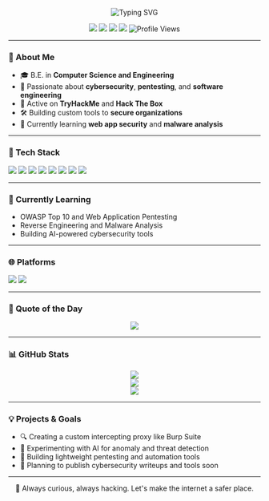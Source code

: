 <p align="center">
  <img src="https://readme-typing-svg.herokuapp.com?font=Fira+Code&size=24&duration=3000&pause=1000&color=36BCF7&center=true&vCenter=true&width=500&lines=Hi+there!+I'm+Veritas👋;Software+Engineer+%7C+Pentester!" alt="Typing SVG" />
</p>


<p align="center">
  <img src="https://img.shields.io/badge/Software%20Engineer-blue.svg?style=flat-square&logo=github" />
  <img src="https://img.shields.io/badge/Pentesting-red.svg?style=flat-square&logo=burpsuite" />
  <img src="https://img.shields.io/badge/TryHackMe-%2312100E.svg?style=flat-square&logo=tryhackme&logoColor=white" />
  <img src="https://img.shields.io/badge/Hack%20The%20Box-111927?style=flat-square&logo=HackTheBox&logoColor=green" />
  <img src="https://komarev.com/ghpvc/?username=Veritas-03&style=flat-square&color=blue" alt="Profile Views" />
</p>

---

### 🧠 About Me

- 🎓 B.E. in **Computer Science and Engineering**
- 🔐 Passionate about **cybersecurity**, **pentesting**, and **software engineering**
- 🧪 Active on **TryHackMe** and **Hack The Box**
- 🛠️ Building custom tools to **secure organizations**
- 🚀 Currently learning **web app security** and **malware analysis**

---

### 🔧 Tech Stack

<p>
  <img src="https://img.shields.io/badge/Python-3776AB?style=flat&logo=python&logoColor=white" />
  <img src="https://img.shields.io/badge/JavaScript-F7DF1E?style=flat&logo=javascript&logoColor=black" />
  <img src="https://img.shields.io/badge/Bash-4EAA25?style=flat&logo=gnu-bash&logoColor=white" />
  <img src="https://img.shields.io/badge/Linux-FCC624?style=flat&logo=linux&logoColor=black" />
  <img src="https://img.shields.io/badge/Burp%20Suite-FF6F00?style=flat&logo=burpsuite&logoColor=white" />
  <img src="https://img.shields.io/badge/Wireshark-1679A7?style=flat&logo=wireshark&logoColor=white" />
  <img src="https://img.shields.io/badge/Nmap-214478?style=flat&logo=nmap&logoColor=white" />
  <img src="https://img.shields.io/badge/Docker-2496ED?style=flat&logo=docker&logoColor=white" />
</p>

---

### 🌱 Currently Learning

- OWASP Top 10 and Web Application Pentesting  
- Reverse Engineering and Malware Analysis  
- Building AI-powered cybersecurity tools  

---

### 🌐 Platforms

<p>
  <a href="https://tryhackme.com/"><img src="https://img.shields.io/badge/TryHackMe-212C42?style=for-the-badge&logo=tryhackme&logoColor=red" /></a>
  <a href="https://www.hackthebox.com/"><img src="https://img.shields.io/badge/HackTheBox-111927?style=for-the-badge&logo=HackTheBox&logoColor=green" /></a>
</p>

---

### 📜 Quote of the Day

<p align="center">
  <img src="https://quotes-github-readme.vercel.app/api?type=horizontal&theme=dark" />
</p>

---

### 📊 GitHub Stats

<p align="center">
  <img src="https://github-readme-stats.vercel.app/api?username=Veritas-03&theme=dark&hide_border=false&include_all_commits=true&count_private=true" />
  <br/>
  <img src="https://nirzak-streak-stats.vercel.app/?user=Veritas-03&theme=dark&hide_border=false" />
  <br/>
  <img src="https://github-readme-stats.vercel.app/api/top-langs/?username=Veritas-03&theme=dark&hide_border=false&layout=compact" />
</p>

---

### 💡 Projects & Goals

- 🔍 Creating a custom intercepting proxy like Burp Suite  
- 🤖 Experimenting with AI for anomaly and threat detection  
- 🧰 Building lightweight pentesting and automation tools  
- 📘 Planning to publish cybersecurity writeups and tools soon

---

<p align="center">
  🔗 Always curious, always hacking. Let's make the internet a safer place.
</p>
